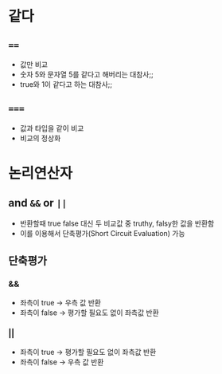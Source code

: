 # 같다
## `==`
- 값만 비교
- 숫자 5와 문자열 5를 같다고 해버리는 대참사;;
- true와 1이 같다고 하는 대참사;;

## `===`
- 값과 타입을 같이 비교
- 비교의 정상화


# 논리연산자
## and `&&` or `||`
- 반환할때 true false 대신 두 비교값 중 truthy, falsy한 값을 반환함
- 이를 이용해서 단축평가(Short Circuit Evaluation) 가능

## 단축평가
### &&
- 좌측이 true → 우측 값 반환
- 좌측이 false → 평가할 필요도 없이 좌측값 반환

### ||
 - 좌측이 true → 평가할 필요도 없이 좌측값 반환
 - 좌측이 false → 우측 값 반환
